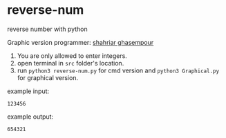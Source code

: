 # reverse-num
reverse number with python

Graphic version programmer: [shahriar ghasempour](https://github.com/shahriaarrr)

1. You are only allowed to enter integers.
2. open terminal in ```src``` folder's location.
3. run ```python3 reverse-num.py``` for cmd version and ```python3 Graphical.py ``` for graphical version.


example input: 

```123456```


example output: 

```654321```
